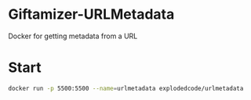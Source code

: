 # Giftamizer-URLMetadata

Docker for getting metadata from a URL

# Start

```bash
docker run -p 5500:5500 --name=urlmetadata explodedcode/urlmetadata
```
